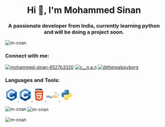 <h1 align="center">Hi 👋, I'm Mohammed Sinan</h1>
<h3 align="center">A passionate developer from India, currently learning python and will be doing a project soon.</h3>

<p align="left"> <img src="https://komarev.com/ghpvc/?username=m-cnan&label=Profile%20views&color=26cb1a&style=flat" alt="m-cnan" /> </p>

<h3 align="left">Connect with me:</h3>
<p align="left">
<a href="https://linkedin.com/in/mohammed-sinan-6527b3320" target="blank"><img align="center" src="https://raw.githubusercontent.com/rahuldkjain/github-profile-readme-generator/master/src/images/icons/Social/linked-in-alt.svg" alt="mohammed-sinan-6527b3320" height="30" width="40" /></a>
<a href="https://instagram.com/c__n.a.n" target="blank"><img align="center" src="https://raw.githubusercontent.com/rahuldkjain/github-profile-readme-generator/master/src/images/icons/Social/instagram.svg" alt="c__n.a.n" height="30" width="40" /></a>
<a href="https://www.youtube.com/c/@therealpsyborg" target="blank"><img align="center" src="https://raw.githubusercontent.com/rahuldkjain/github-profile-readme-generator/master/src/images/icons/Social/youtube.svg" alt="@therealpsyborg" height="30" width="40" /></a>
</p>

<h3 align="left">Languages and Tools:</h3>
<p align="left"> <a href="https://www.cprogramming.com/" target="_blank" rel="noreferrer"> <img src="https://raw.githubusercontent.com/devicons/devicon/master/icons/c/c-original.svg" alt="c" width="40" height="40"/> </a> <a href="https://www.w3schools.com/cpp/" target="_blank" rel="noreferrer"> <img src="https://raw.githubusercontent.com/devicons/devicon/master/icons/cplusplus/cplusplus-original.svg" alt="cplusplus" width="40" height="40"/> </a> <a href="https://www.w3.org/html/" target="_blank" rel="noreferrer"> <img src="https://raw.githubusercontent.com/devicons/devicon/master/icons/html5/html5-original-wordmark.svg" alt="html5" width="40" height="40"/> </a> <a href="https://www.mysql.com/" target="_blank" rel="noreferrer"> <img src="https://raw.githubusercontent.com/devicons/devicon/master/icons/mysql/mysql-original-wordmark.svg" alt="mysql" width="40" height="40"/> </a> <a href="https://www.python.org" target="_blank" rel="noreferrer"> <img src="https://raw.githubusercontent.com/devicons/devicon/master/icons/python/python-original.svg" alt="python" width="40" height="40"/> </a> </p>

<p><img align="left" src="https://github-readme-stats.vercel.app/api/top-langs?username=m-cnan&show_icons=true&locale=en&layout=compact" alt="m-cnan" /></p>

<p>&nbsp;<img align="center" src="https://github-readme-stats.vercel.app/api?username=m-cnan&show_icons=true&locale=en" alt="m-cnan" /></p>

<p><img align="center" src="https://github-readme-streak-stats.herokuapp.com/?user=m-cnan&" alt="m-cnan" /></p>
